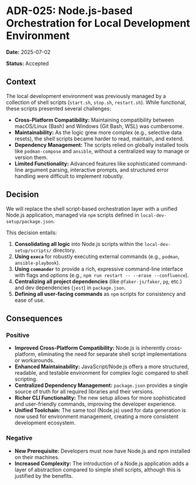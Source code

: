 # ADR-025: Node.js-based Orchestration for Local Development Environment

**Date:** 2025-07-02

**Status:** Accepted

## Context

The local development environment was previously managed by a collection of shell scripts (`start.sh`, `stop.sh`, `restart.sh`). While functional, these scripts presented several challenges:
- **Cross-Platform Compatibility:** Maintaining compatibility between macOS/Linux (Bash) and Windows (Git Bash, WSL) was cumbersome.
- **Maintainability:** As the logic grew more complex (e.g., selective data resets), the shell scripts became harder to read, maintain, and extend.
- **Dependency Management:** The scripts relied on globally installed tools like `podman-compose` and `ansible`, without a centralized way to manage or version them.
- **Limited Functionality:** Advanced features like sophisticated command-line argument parsing, interactive prompts, and structured error handling were difficult to implement robustly.

## Decision

We will replace the shell script-based orchestration layer with a unified Node.js application, managed via `npm` scripts defined in `local-dev-setup/package.json`.

This decision entails:
1.  **Consolidating all logic** into Node.js scripts within the `local-dev-setup/scripts/` directory.
2.  **Using `execa`** for robustly executing external commands (e.g., `podman`, `ansible-playbook`).
3.  **Using `commander`** to provide a rich, expressive command-line interface with flags and options (e.g., `npm run restart -- --erase --confluence`).
4.  **Centralizing all project dependencies** (like `@faker-js/faker`, `pg`, etc.) and dev dependencies (`jest`) in `package.json`.
5.  **Defining all user-facing commands** as `npm` scripts for consistency and ease of use.

## Consequences

### Positive
- **Improved Cross-Platform Compatibility:** Node.js is inherently cross-platform, eliminating the need for separate shell script implementations or workarounds.
- **Enhanced Maintainability:** JavaScript/Node.js offers a more structured, readable, and testable environment for complex logic compared to shell scripting.
- **Centralized Dependency Management:** `package.json` provides a single source of truth for all required libraries and their versions.
- **Richer CLI Functionality:** The new setup allows for more sophisticated and user-friendly commands, improving the developer experience.
- **Unified Toolchain:** The same tool (Node.js) used for data generation is now used for environment management, creating a more consistent development ecosystem.

### Negative
- **New Prerequisite:** Developers must now have Node.js and npm installed on their machines.
- **Increased Complexity:** The introduction of a Node.js application adds a layer of abstraction compared to simple shell scripts, although this is justified by the benefits.
